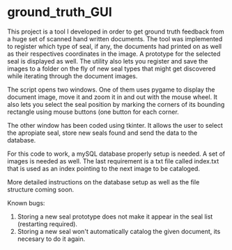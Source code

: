 # ground_truth_GUI

This project is a tool I developed in order to get ground truth feedback from a huge set of scanned hand written documents.
The tool was implemented to register which type of seal, if any, the documents had printed on as well as their respectives
coordinates in the image. A prototype for the selected seal is displayed as well. The utility also lets you register and save the
images to a folder on the fly of new seal types that might get discovered while iterating through the document images.

The script opens two windows. One of them uses pygame to display the document image, move it and zoom it in and out with the mouse
wheel. It also lets you select the seal position by marking the corners of its bounding rectangle using mouse buttons (one button
for each corner.

The other window has been coded using tkinter. It allows the user to select the apropiate seal, store new seals found and send the
data to the database.

For this code to work, a mySQL database properly setup is needed. A set of images is needed as well. The last requirement is a txt
file called index.txt that is used as an index pointing to the next image to be cataloged.

More detailed instructions on the database setup as well as the file structure coming soon.


Known bugs:
  1) Storing a new seal prototype does not make it appear in the seal list (restarting required).
  2) Storing a new seal won't automatically catalog the given document, its necesary to do it again.
